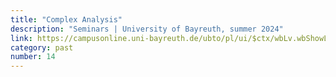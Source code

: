 ```yaml
---
title: "Complex Analysis"
description: "Seminars | University of Bayreuth, summer 2024"
link: https://campusonline.uni-bayreuth.de/ubto/pl/ui/$ctx/wbLv.wbShowLVDetail?pStpSpNr=337699
category: past
number: 14
---
```

